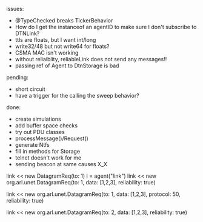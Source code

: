 issues:
* @TypeChecked breaks TickerBehavior
* How do I get the instanceof an agentID to make sure I don't subscribe to DTNLink?
* ttls are floats, but I want int/long
* write32/48 but not write64 for floats?
* CSMA MAC isn't working
* without reliaiblity, reliableLink does not send any messages!!
* passing ref of Agent to DtnStorage is bad

pending:
* short circuit
* have a trigger for the calling the sweep behavior?

done:
* create simulations
* add buffer space checks
* try out PDU classes
* processMessage()/Request()
* generate Ntfs
* fill in methods for Storage
* telnet doesn't work for me
* sending beacon at same causes X_X


link << new DatagramReq(to: 1)
l = agent("link")
link << new org.arl.unet.DatagramReq(to: 1, data: [1,2,3], reliability: true)

link << new org.arl.unet.DatagramReq(to: 1, data: [1,2,3], protocol: 50, reliability: true)


link << new org.arl.unet.DatagramReq(to: 2, data: [1,2,3], reliability: true)